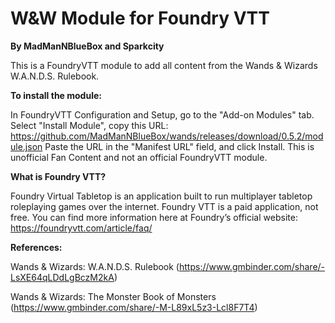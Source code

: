 # W&W Module for Foundry VTT 
**By MadManNBlueBox and Sparkcity**

This is a FoundryVTT module to add all content from the Wands & Wizards W.A.N.D.S. Rulebook.

**To install the module:**

In FoundryVTT Configuration and Setup, go to the "Add-on Modules" tab. Select "Install Module", copy this URL:
https://github.com/MadManNBlueBox/wands/releases/download/0.5.2/module.json
Paste the URL in the "Manifest URL" field, and click Install.
This is unofficial Fan Content and not an official FoundryVTT module.

**What is Foundry VTT?**

Foundry Virtual Tabletop is an application built to run multiplayer tabletop roleplaying games over the internet. Foundry VTT is a paid application, not free. You can find more information here at Foundry’s official website: 
https://foundryvtt.com/article/faq/

**References:**

Wands & Wizards: W.A.N.D.S. Rulebook (https://www.gmbinder.com/share/-LsXE64qLDdLgBczM2kA)

Wands & Wizards: The Monster Book of Monsters (https://www.gmbinder.com/share/-M-L89xL5z3-Lcl8F7T4)

